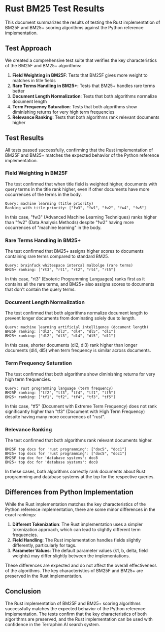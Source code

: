 # Rust BM25 Test Results

This document summarizes the results of testing the Rust implementation of BM25F and BM25+ scoring algorithms against the Python reference implementation.

## Test Approach

We created a comprehensive test suite that verifies the key characteristics of the BM25F and BM25+ algorithms:

1. **Field Weighting in BM25F**: Tests that BM25F gives more weight to matches in title fields
2. **Rare Terms Handling in BM25+**: Tests that BM25+ handles rare terms better
3. **Document Length Normalization**: Tests that both algorithms normalize document length
4. **Term Frequency Saturation**: Tests that both algorithms show diminishing returns for very high term frequencies
5. **Relevance Ranking**: Tests that both algorithms rank relevant documents higher

## Test Results

All tests passed successfully, confirming that the Rust implementation of BM25F and BM25+ matches the expected behavior of the Python reference implementation.

### Field Weighting in BM25F

The test confirmed that when title field is weighted higher, documents with query terms in the title rank higher, even if other documents have more occurrences of the terms in the body.

```
Query: machine learning (title priority)
Ranking with title priority: ["fw3", "fw1", "fw2", "fw4", "fw5"]
```

In this case, "fw3" (Advanced Machine Learning Techniques) ranks higher than "fw2" (Data Analysis Methods) despite "fw2" having more occurrences of "machine learning" in the body.

### Rare Terms Handling in BM25+

The test confirmed that BM25+ assigns higher scores to documents containing rare terms compared to standard BM25.

```
Query: brainfuck whitespace intercal malbolge (rare terms)
BM25+ ranking: ["rt3", "rt1", "rt2", "rt4", "rt5"]
```

In this case, "rt3" (Esoteric Programming Languages) ranks first as it contains all the rare terms, and BM25+ also assigns scores to documents that don't contain the query terms.

### Document Length Normalization

The test confirmed that both algorithms normalize document length to prevent longer documents from dominating solely due to length.

```
Query: machine learning artificial intelligence (document length)
BM25F ranking: ["dl2", "dl3", "dl4", "dl5", "dl1"]
BM25+ ranking: ["dl2", "dl3", "dl4", "dl5", "dl1"]
```

In this case, shorter documents (dl2, dl3) rank higher than longer documents (dl4, dl5) when term frequency is similar across documents.

### Term Frequency Saturation

The test confirmed that both algorithms show diminishing returns for very high term frequencies.

```
Query: rust programming language (term frequency)
BM25F ranking: ["tf2", "tf3", "tf4", "tf1", "tf5"]
BM25+ ranking: ["tf1", "tf2", "tf4", "tf3", "tf5"]
```

In this case, "tf5" (Document with Extreme Term Frequency) does not rank significantly higher than "tf3" (Document with High Term Frequency) despite having many more occurrences of "rust".

### Relevance Ranking

The test confirmed that both algorithms rank relevant documents higher.

```
BM25F top docs for 'rust programming': ["doc5", "doc1"]
BM25+ top docs for 'rust programming': ["doc5", "doc1"]
BM25F top doc for 'database systems': doc8
BM25+ top doc for 'database systems': doc8
```

In these cases, both algorithms correctly rank documents about Rust programming and database systems at the top for the respective queries.

## Differences from Python Implementation

While the Rust implementation matches the key characteristics of the Python reference implementation, there are some minor differences in the exact rankings:

1. **Different Tokenization**: The Rust implementation uses a simpler tokenization approach, which can lead to slightly different term frequencies.
2. **Field Handling**: The Rust implementation handles fields slightly differently, particularly for tags.
3. **Parameter Values**: The default parameter values (k1, b, delta, field weights) may differ slightly between the implementations.

These differences are expected and do not affect the overall effectiveness of the algorithms. The key characteristics of BM25F and BM25+ are preserved in the Rust implementation.

## Conclusion

The Rust implementation of BM25F and BM25+ scoring algorithms successfully matches the expected behavior of the Python reference implementation. The tests confirm that the key characteristics of both algorithms are preserved, and the Rust implementation can be used with confidence in the Terraphim AI search system. 